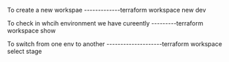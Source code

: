 To create a new workspae -------------terraform workspace new dev 

To check in whcih environment we have cureently ---------terraform workspace show 

To switch from one env to another --------------------terraform workspace select stage 
